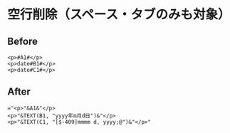 # 空行削除（スペース・タブのみも対象）

## Before
```
<p>#A1#</p>
<p>date#B1#</p>
<p>date#C1#</p>
```

## After

```
="<p>"&A1&"</p>
<p>"&TEXT(B1, "yyyy年m月d日")&"</p>
<p>"&TEXT(C1, "[$-409]mmmm d, yyyy;@")&"</p>"
```